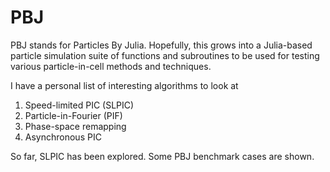 # PBJ
PBJ stands for Particles By Julia. Hopefully, this grows into a Julia-based particle simulation suite of functions and subroutines to be used for testing various particle-in-cell methods and techniques. 

I have a personal list of interesting algorithms to look at
1. Speed-limited PIC (SLPIC)
2. Particle-in-Fourier (PIF) 
3. Phase-space remapping
4. Asynchronous PIC

So far, SLPIC has been explored. Some PBJ benchmark cases are shown.
